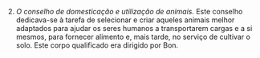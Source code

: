 ﻿2. *O conselho de domesticação e utilização de animais.* Este conselho dedicava-se à tarefa de selecionar e criar aqueles animais melhor  adaptados para ajudar os seres humanos a transportarem cargas e a si mesmos, para fornecer alimento e, mais tarde, no serviço de cultivar o solo. Este corpo qualificado era dirigido por Bon.